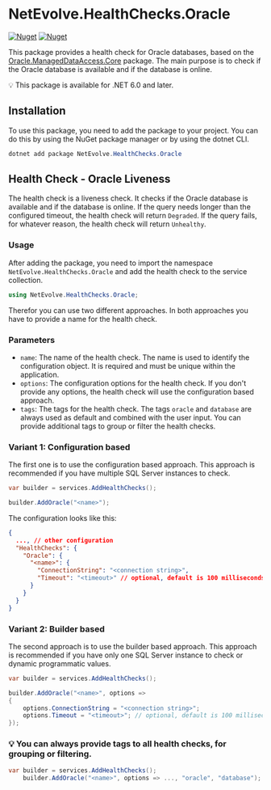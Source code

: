 # NetEvolve.HealthChecks.Oracle

[![Nuget](https://img.shields.io/nuget/v/NetEvolve.HealthChecks.Oracle?logo=nuget)](https://www.nuget.org/packages/NetEvolve.HealthChecks.Oracle/)
[![Nuget](https://img.shields.io/nuget/dt/NetEvolve.HealthChecks.Oracle?logo=nuget)](https://www.nuget.org/packages/NetEvolve.HealthChecks.Oracle/)

This package provides a health check for Oracle databases, based on the [Oracle.ManagedDataAccess.Core](https://www.nuget.org/packages/Oracle.ManagedDataAccess.Core/) package.
The main purpose is to check if the Oracle database is available and if the database is online.

:bulb: This package is available for .NET 6.0 and later.

## Installation
To use this package, you need to add the package to your project. You can do this by using the NuGet package manager or by using the dotnet CLI.
```powershell
dotnet add package NetEvolve.HealthChecks.Oracle
```

## Health Check - Oracle Liveness
The health check is a liveness check. It checks if the Oracle database is available and if the database is online.
If the query needs longer than the configured timeout, the health check will return `Degraded`.
If the query fails, for whatever reason, the health check will return `Unhealthy`.

### Usage
After adding the package, you need to import the namespace `NetEvolve.HealthChecks.Oracle` and add the health check to the service collection.
```csharp
using NetEvolve.HealthChecks.Oracle;
```
Therefor you can use two different approaches. In both approaches you have to provide a name for the health check.

### Parameters
- `name`: The name of the health check. The name is used to identify the configuration object. It is required and must be unique within the application.
- `options`: The configuration options for the health check. If you don't provide any options, the health check will use the configuration based approach.
- `tags`: The tags for the health check. The tags `oracle` and `database` are always used as default and combined with the user input. You can provide additional tags to group or filter the health checks.

### Variant 1: Configuration based
The first one is to use the configuration based approach. This approach is recommended if you have multiple SQL Server instances to check.
```csharp
var builder = services.AddHealthChecks();

builder.AddOracle("<name>");
```

The configuration looks like this:
```json
{
  ..., // other configuration
  "HealthChecks": {
    "Oracle": {
      "<name>": {
        "ConnectionString": "<connection string>",
        "Timeout": "<timeout>" // optional, default is 100 milliseconds
      }
    }
  }
}
```

### Variant 2: Builder based
The second approach is to use the builder based approach. This approach is recommended if you have only one SQL Server instance to check or dynamic programmatic values.
```csharp
var builder = services.AddHealthChecks();

builder.AddOracle("<name>", options =>
{
    options.ConnectionString = "<connection string>";
    options.Timeout = "<timeout>"; // optional, default is 100 milliseconds
});
```

### :bulb: You can always provide tags to all health checks, for grouping or filtering.

```csharp
var builder = services.AddHealthChecks();
    builder.AddOracle("<name>", options => ..., "oracle", "database");
```